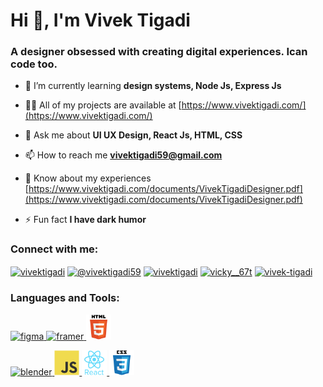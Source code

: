 <h1 align="left">Hi 👋, I'm Vivek Tigadi</h1>
<h3 align="left">A designer obsessed with creating digital experiences. Ican code too.</h3>

- 🌱 I’m currently learning **design systems, Node Js, Express Js**

- 👨‍💻 All of my projects are available at [https://www.vivektigadi.com/](https://www.vivektigadi.com/)

- 💬 Ask me about **UI UX Design, React Js, HTML, CSS**

- 📫 How to reach me **vivektigadi59@gmail.com**

- 📄 Know about my experiences [https://www.vivektigadi.com/documents/VivekTigadiDesigner.pdf](https://www.vivektigadi.com/documents/VivekTigadiDesigner.pdf)

- ⚡ Fun fact **I have dark humor**

<h3 align="left">Connect with me:</h3>
<p align="left">
<a href="https://www.behance.net/vivektigadi" target="blank"><img align="center" src="https://raw.githubusercontent.com/rahuldkjain/github-profile-readme-generator/master/src/images/icons/Social/behance.svg" alt="vivektigadi" height="30" width="40" /></a>
<a href="https://medium.com/@vivektigadi59" target="blank"><img align="center" src="https://raw.githubusercontent.com/rahuldkjain/github-profile-readme-generator/master/src/images/icons/Social/medium.svg" alt="@vivektigadi59" height="30" width="40" /></a>
<a href="https://discord.gg/vivektigadi" target="blank"><img align="center" src="https://raw.githubusercontent.com/rahuldkjain/github-profile-readme-generator/master/src/images/icons/Social/discord.svg" alt="vivektigadi" height="30" width="40" /></a>
  <a href="https://instagram.com/vicky__67t" target="blank"><img align="center" src="https://raw.githubusercontent.com/rahuldkjain/github-profile-readme-generator/master/src/images/icons/Social/instagram.svg" alt="vicky__67t" height="30" width="40" /></a>
<a href="https://linkedin.com/in/vivek-tigadi" target="blank"><img align="center" src="https://raw.githubusercontent.com/rahuldkjain/github-profile-readme-generator/master/src/images/icons/Social/linked-in-alt.svg" alt="vivek-tigadi" height="30" width="40" /></a>
</p>

<h3 align="left">Languages and Tools:</h3>
<a href="https://www.figma.com/" target="_blank" rel="noreferrer"> <img src="https://www.vectorlogo.zone/logos/figma/figma-icon.svg" alt="figma" width="40" height="40"/> </a> <a href="https://www.framer.com/" target="_blank" rel="noreferrer"> <img src="https://www.vectorlogo.zone/logos/framer/framer-icon.svg" alt="framer" width="40" height="40"/> </a> <a href="https://www.w3.org/html/" target="_blank" rel="noreferrer"> <img src="https://raw.githubusercontent.com/devicons/devicon/master/icons/html5/html5-original-wordmark.svg" alt="html5" width="40" height="40"/> </a> <p align="left"> <a href="https://www.blender.org/" target="_blank" rel="noreferrer"> <img src="https://download.blender.org/branding/community/blender_community_badge_white.svg" alt="blender" width="40" height="40"/> </a> <a href="https://www.w3schools.com/css/" target="_blank" rel="noreferrer">  <a href="https://developer.mozilla.org/en-US/docs/Web/JavaScript" target="_blank" rel="noreferrer"> <img src="https://raw.githubusercontent.com/devicons/devicon/master/icons/javascript/javascript-original.svg" alt="javascript" width="40" height="40"/> </a> <a href="https://reactjs.org/" target="_blank" rel="noreferrer"> <img src="https://raw.githubusercontent.com/devicons/devicon/master/icons/react/react-original-wordmark.svg" alt="react" width="40" height="40"/> </a>
<img src="https://raw.githubusercontent.com/devicons/devicon/master/icons/css3/css3-original-wordmark.svg" alt="css3" width="40" height="40"/> </a></p>

